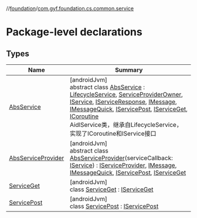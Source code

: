 //[foundation](../../index.md)/[com.gyf.foundation.cs.common.service](index.md)

# Package-level declarations

## Types

| Name | Summary |
|---|---|
| [AbsService](-abs-service/index.md) | [androidJvm]<br>abstract class [AbsService](-abs-service/index.md) : [LifecycleService](https://developer.android.com/reference/kotlin/androidx/lifecycle/LifecycleService.html), [ServiceProviderOwner](../com.gyf.foundation.cs.common.service.face/-service-provider-owner/index.md), [IService](../com.gyf.foundation.cs.common.service.face/-i-service/index.md), [IServiceResponse](../com.gyf.foundation.cs.common.service.face/-i-service-response/index.md), [IMessage](../com.gyf.foundation.cs.common.face/-i-message/index.md), [IMessageQuick](../com.gyf.foundation.cs.common.face/-i-message-quick/index.md), [IServicePost](../com.gyf.foundation.cs.common.service.face/-i-service-post/index.md), [IServiceGet](../com.gyf.foundation.cs.common.service.face/-i-service-get/index.md), [ICoroutine](../com.gyf.foundation.ext.coroutine/-i-coroutine/index.md)<br>AidlService类，继承自LifecycleService，实现了ICoroutine和IService接口 |
| [AbsServiceProvider](-abs-service-provider/index.md) | [androidJvm]<br>abstract class [AbsServiceProvider](-abs-service-provider/index.md)(serviceCallback: [IService](../com.gyf.foundation.cs.common.service.face/-i-service/index.md)) : [IServiceProvider](../com.gyf.foundation.cs.common.service.face/-i-service-provider/index.md), [IMessage](../com.gyf.foundation.cs.common.face/-i-message/index.md), [IMessageQuick](../com.gyf.foundation.cs.common.face/-i-message-quick/index.md), [IServicePost](../com.gyf.foundation.cs.common.service.face/-i-service-post/index.md), [IServiceGet](../com.gyf.foundation.cs.common.service.face/-i-service-get/index.md) |
| [ServiceGet](-service-get/index.md) | [androidJvm]<br>class [ServiceGet](-service-get/index.md) : [IServiceGet](../com.gyf.foundation.cs.common.service.face/-i-service-get/index.md) |
| [ServicePost](-service-post/index.md) | [androidJvm]<br>class [ServicePost](-service-post/index.md) : [IServicePost](../com.gyf.foundation.cs.common.service.face/-i-service-post/index.md) |